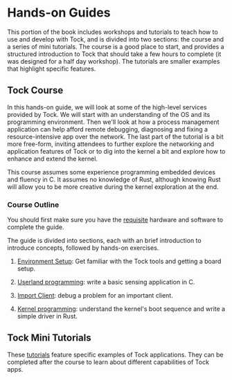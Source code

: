 # Hands-on Guides

This portion of the book includes workshops and tutorials to teach how to use
and develop with Tock, and is divided into two sections: the course and a series
of mini tutorials. The course is a good place to start, and provides a
structured introduction to Tock that should take a few hours to complete (it was
designed for a half day workshop). The tutorials are smaller examples that
highlight specific features.

## Tock Course

In this hands-on guide, we will look at some of the high-level services provided
by Tock.  We will start with an understanding of the OS and its programming
environment.  Then we'll look at how a process management application can help
afford remote debugging, diagnosing and fixing a resource-intensive app over the
network.  The last part of the tutorial is a bit more free-form, inviting
attendees to further explore the networking and application features of Tock or
to dig into the kernel a bit and explore how to enhance and extend the kernel.

This course assumes some experience programming embedded devices and fluency in
C. It assumes no knowledge of Rust, although knowing Rust will allow you to be
more creative during the kernel exploration at the end.

### Course Outline

You should first make sure you have the [requisite](prerequisites.html)
hardware and software to complete the guide.

The guide is divided into sections, each with an brief introduction to
introduce concepts, followed by hands-on exercises.

1. [Environment Setup](environment.html): Get familiar with the Tock tools and
   getting a board setup.

2. [Userland programming](application.html): write a basic sensing application
   in C.

3. [Import Client](important_client.html): debug a problem for an important
   client.

3. [Kernel programming](capsule.html): understand the kernel's boot sequence and
   write a simple driver in Rust.

## Tock Mini Tutorials

These [tutorials](./tutorials/tutorials.html) feature specific examples of Tock
applications. They can be completed after the course to learn about different
capabilities of Tock apps.

